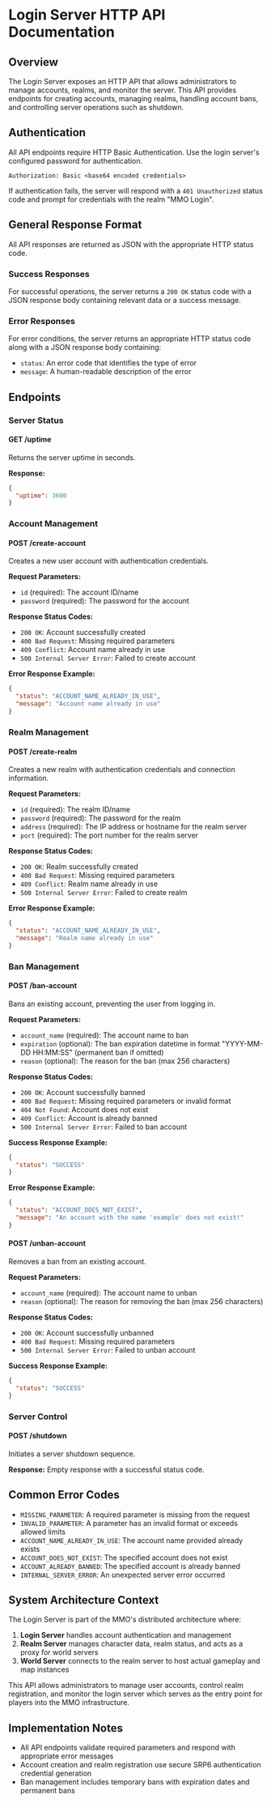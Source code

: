 # Login Server HTTP API Documentation

## Overview

The Login Server exposes an HTTP API that allows administrators to manage accounts, realms, and monitor the server. This API provides endpoints for creating accounts, managing realms, handling account bans, and controlling server operations such as shutdown.

## Authentication

All API endpoints require HTTP Basic Authentication. Use the login server's configured password for authentication.

```
Authorization: Basic <base64 encoded credentials>
```

If authentication fails, the server will respond with a `401 Unauthorized` status code and prompt for credentials with the realm "MMO Login".

## General Response Format

All API responses are returned as JSON with the appropriate HTTP status code.

### Success Responses

For successful operations, the server returns a `200 OK` status code with a JSON response body containing relevant data or a success message.

### Error Responses

For error conditions, the server returns an appropriate HTTP status code along with a JSON response body containing:

- `status`: An error code that identifies the type of error
- `message`: A human-readable description of the error

## Endpoints

### Server Status

#### GET /uptime

Returns the server uptime in seconds.

**Response:**
```json
{
  "uptime": 3600
}
```

### Account Management

#### POST /create-account

Creates a new user account with authentication credentials.

**Request Parameters:**
- `id` (required): The account ID/name
- `password` (required): The password for the account

**Response Status Codes:**
- `200 OK`: Account successfully created
- `400 Bad Request`: Missing required parameters
- `409 Conflict`: Account name already in use
- `500 Internal Server Error`: Failed to create account

**Error Response Example:**
```json
{
  "status": "ACCOUNT_NAME_ALREADY_IN_USE", 
  "message": "Account name already in use"
}
```

### Realm Management

#### POST /create-realm

Creates a new realm with authentication credentials and connection information.

**Request Parameters:**
- `id` (required): The realm ID/name
- `password` (required): The password for the realm
- `address` (required): The IP address or hostname for the realm server
- `port` (required): The port number for the realm server

**Response Status Codes:**
- `200 OK`: Realm successfully created
- `400 Bad Request`: Missing required parameters
- `409 Conflict`: Realm name already in use
- `500 Internal Server Error`: Failed to create realm

**Error Response Example:**
```json
{
  "status": "ACCOUNT_NAME_ALREADY_IN_USE", 
  "message": "Realm name already in use"
}
```

### Ban Management

#### POST /ban-account

Bans an existing account, preventing the user from logging in.

**Request Parameters:**
- `account_name` (required): The account name to ban
- `expiration` (optional): The ban expiration datetime in format "YYYY-MM-DD HH:MM:SS" (permanent ban if omitted)
- `reason` (optional): The reason for the ban (max 256 characters)

**Response Status Codes:**
- `200 OK`: Account successfully banned
- `400 Bad Request`: Missing required parameters or invalid format
- `404 Not Found`: Account does not exist
- `409 Conflict`: Account is already banned
- `500 Internal Server Error`: Failed to ban account

**Success Response Example:**
```json
{
  "status": "SUCCESS"
}
```

**Error Response Example:**
```json
{
  "status": "ACCOUNT_DOES_NOT_EXIST",
  "message": "An account with the name 'example' does not exist!"
}
```

#### POST /unban-account

Removes a ban from an existing account.

**Request Parameters:**
- `account_name` (required): The account name to unban
- `reason` (optional): The reason for removing the ban (max 256 characters)

**Response Status Codes:**
- `200 OK`: Account successfully unbanned
- `400 Bad Request`: Missing required parameters
- `500 Internal Server Error`: Failed to unban account

**Success Response Example:**
```json
{
  "status": "SUCCESS"
}
```

### Server Control

#### POST /shutdown

Initiates a server shutdown sequence.

**Response:** Empty response with a successful status code.

## Common Error Codes

- `MISSING_PARAMETER`: A required parameter is missing from the request
- `INVALID_PARAMETER`: A parameter has an invalid format or exceeds allowed limits
- `ACCOUNT_NAME_ALREADY_IN_USE`: The account name provided already exists
- `ACCOUNT_DOES_NOT_EXIST`: The specified account does not exist
- `ACCOUNT_ALREADY_BANNED`: The specified account is already banned
- `INTERNAL_SERVER_ERROR`: An unexpected server error occurred

## System Architecture Context

The Login Server is part of the MMO's distributed architecture where:

1. **Login Server** handles account authentication and management
2. **Realm Server** manages character data, realm status, and acts as a proxy for world servers
3. **World Server** connects to the realm server to host actual gameplay and map instances

This API allows administrators to manage user accounts, control realm registration, and monitor the login server which serves as the entry point for players into the MMO infrastructure.

## Implementation Notes

- All API endpoints validate required parameters and respond with appropriate error messages
- Account creation and realm registration use secure SRP6 authentication credential generation
- Ban management includes temporary bans with expiration dates and permanent bans